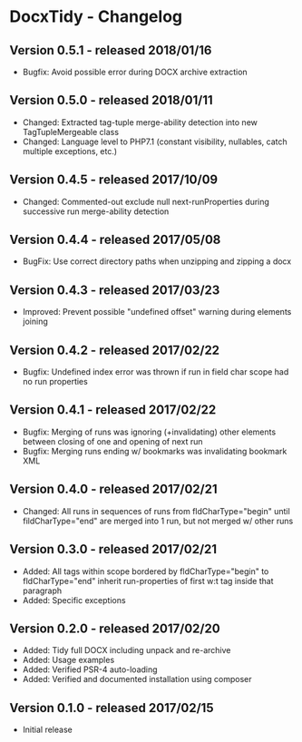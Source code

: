 DocxTidy - Changelog
====================


Version 0.5.1 - released 2018/01/16
-----------------------------------

* Bugfix: Avoid possible error during DOCX archive extraction


Version 0.5.0 - released 2018/01/11
-----------------------------------

* Changed: Extracted tag-tuple merge-ability detection into new TagTupleMergeable class
* Changed: Language level to PHP7.1 (constant visibility, nullables, catch multiple exceptions, etc.)


Version 0.4.5 - released 2017/10/09
-----------------------------------

* Changed: Commented-out exclude null next-runProperties during successive run merge-ability detection


Version 0.4.4 - released 2017/05/08
-----------------------------------

* BugFix: Use correct directory paths when unzipping and zipping a docx


Version 0.4.3 - released 2017/03/23
-----------------------------------
* Improved: Prevent possible "undefined offset" warning during elements joining


Version 0.4.2 - released 2017/02/22
-----------------------------------
* Bugfix: Undefined index error was thrown if run in field char scope had no run properties


Version 0.4.1 - released 2017/02/22
-----------------------------------
* Bugfix: Merging of runs was ignoring (+invalidating) other elements between closing of one and opening of next run
* Bugfix: Merging runs ending w/ bookmarks was invalidating bookmark XML


Version 0.4.0 - released 2017/02/21
-----------------------------------
* Changed: All runs in sequences of runs from fldCharType="begin" until fildCharType="end" are merged into 1 run, but not merged w/ other runs


Version 0.3.0 - released 2017/02/21
-----------------------------------

* Added: All tags within scope bordered by fldCharType="begin" to fldCharType="end" inherit run-properties of first w:t tag inside that paragraph   
* Added: Specific exceptions   


Version 0.2.0 - released 2017/02/20
-----------------------------------

* Added: Tidy full DOCX including unpack and re-archive
* Added: Usage examples
* Added: Verified PSR-4 auto-loading
* Added: Verified and documented installation using composer


Version 0.1.0 - released 2017/02/15
-----------------------------------

* Initial release